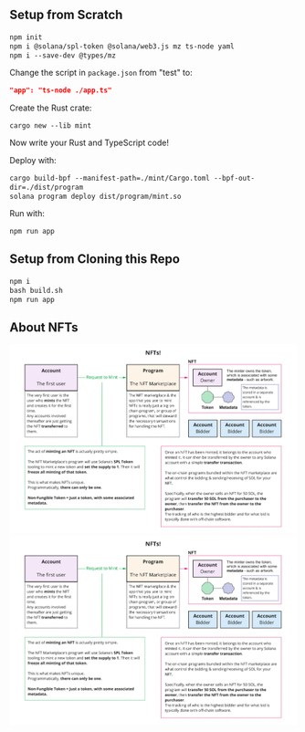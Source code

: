 ## Setup from Scratch

```shell
npm init
npm i @solana/spl-token @solana/web3.js mz ts-node yaml
npm i --save-dev @types/mz
```

Change the script in `package.json` from "test" to:
```json
"app": "ts-node ./app.ts"
```

Create the Rust crate:
```shell
cargo new --lib mint
```

Now write your Rust and TypeScript code!   
   
Deploy with:
```shell
cargo build-bpf --manifest-path=./mint/Cargo.toml --bpf-out-dir=./dist/program
solana program deploy dist/program/mint.so
```
Run with:
```shell
npm run app
```

## Setup from Cloning this Repo

```shell
npm i
bash build.sh
npm run app
```


## About NFTs

![](nfts_overview.jpg)
![](nfts_breakdown.jpg)